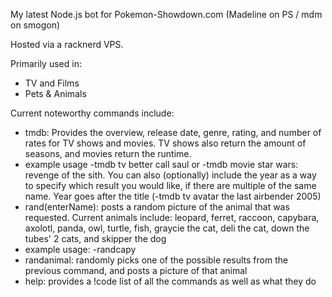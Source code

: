 My latest Node.js bot for Pokemon-Showdown.com (Madeline on PS / mdm on smogon)

Hosted via a racknerd VPS.

Primarily used in:
- TV and Films
- Pets & Animals

Current noteworthy commands include:
- tmdb: Provides the overview, release date, genre, rating, and number of rates for TV shows and movies. TV shows also return the amount of seasons, and movies return the runtime.
- example usage -tmdb tv better call saul or -tmdb movie star wars: revenge of the sith. You can also (optionally) include the year as a way to specify which result you would like, if there are multiple of the same name. Year goes after the title (-tmdb tv avatar the last airbender 2005)
- rand(enterName): posts a random picture of the animal that was requested. Current animals include: leopard, ferret, raccoon, capybara, axolotl, panda, owl, turtle, fish, graycie the cat, deli the cat, down the tubes' 2 cats, and skipper the dog
- example usage: -randcapy
- randanimal: randomly picks one of the possible results from the previous command, and posts a picture of that animal
- help: provides a !code list of all the commands as well as what they do
